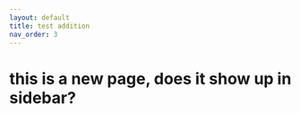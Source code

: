```yaml
---
layout: default
title: test addition
nav_order: 3
---
```


# this is a new page, does it show up in sidebar?
